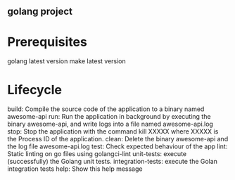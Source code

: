 ## golang project

# Prerequisites
golang latest version
make latest version

# Lifecycle
build:  Compile the source code of the application to a binary named awesome-api
run:  Run the application in background by executing the binary awesome-api, and write logs into a file named awesome-api.log
stop:  Stop the application with the command kill XXXXX where XXXXX is the Process ID of the application. 
clean:  Delete the binary awesome-api and the log file awesome-api.log
test:  Check expected behaviour of the app
lint:  Static linting on go files using golangci-lint
unit-tests:  execute (successfully) the Golang unit tests.
integration-tests: execute the Golan integration tests
help:  Show this help message
